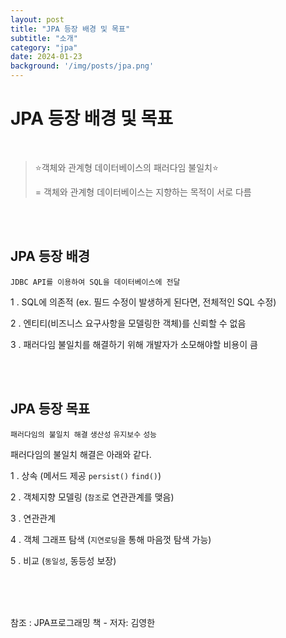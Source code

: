 ```yaml
---
layout: post
title: "JPA 등장 배경 및 목표"
subtitle: "소개"
category: "jpa"
date: 2024-01-23
background: '/img/posts/jpa.png'
---
```


# JPA 등장 배경 및 목표

<br>

> ⭐객체와 관계형 데이터베이스의 패러다임 불일치⭐
>
> = 객체와 관계형 데이터베이스는 지향하는 목적이 서로 다름
> 

<br>
<br>

## JPA 등장 배경

`JDBC API를 이용하여 SQL을 데이터베이스에 전달`

1 . SQL에 의존적 (ex. 필드 수정이 발생하게 된다면, 전체적인 SQL 수정)

2 . 엔티티(비즈니스 요구사항을 모델링한 객체)를 신뢰할 수 없음

3 . 패러다임 불일치를 해결하기 위해 개발자가 소모해야할 비용이 큼

<br>
<br>

## JPA 등장 목표

`패러다임의 불일치 해결` `생산성` `유지보수` `성능`


패러다임의 불일치 해결은 아래와 같다.

1 . 상속 (메서드 제공 `persist()` `find()`)

2 . 객체지향 모델링 (`참조`로 연관관계를 맺음)

3 . 연관관계

4 . 객체 그래프 탐색 (`지연로딩`을 통해 마음껏 탐색 가능)

5 . 비교 (`동일성`, 동등성 보장)

<br>
<br>
<br> 

참조 : JPA프로그래밍 책 - 저자: 김영한

